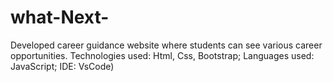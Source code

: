 # what-Next-
Developed career guidance website where students can see various career opportunities. 
Technologies used: Html, Css, Bootstrap; Languages used: JavaScript; IDE: VsCode)
